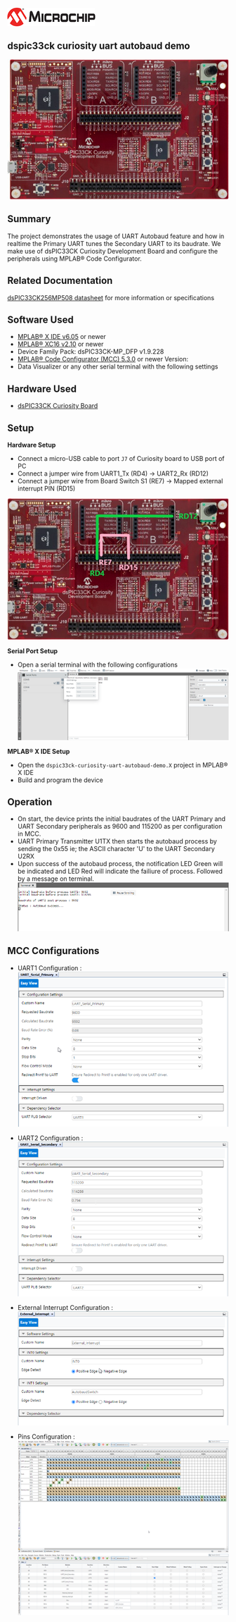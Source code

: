 ![image](images/microchip.jpg) 

## dspic33ck curiosity uart autobaud demo

![Board](images/board.jpg)

## Summary

The project demonstrates the usage of UART Autobaud feature and how in realtime the Primary UART tunes the Secondary UART to its baudrate.
We make use of dsPIC33CK Curiosity Development Board and configure the peripherals using MPLAB® Code Configurator.

## Related Documentation

[dsPIC33CK256MP508 datasheet](https://www.microchip.com/dsPIC33CK256MP508) for more information or specifications

## Software Used 
- [MPLAB® X IDE v6.05](https://www.microchip.com/mplabx) or newer
- [MPLAB® XC16 v2.10](https://www.microchip.com/xc16) or newer
- Device Family Pack: dsPIC33CK-MP_DFP v1.9.228
- [MPLAB® Code Configurator (MCC) 5.3.0](https://www.microchip.com/mcc) or newer Version: 
- Data Visualizer or any other serial terminal with the following settings


## Hardware Used
- [dsPIC33CK Curiosity Board](https://www.microchip.com/dm330030)

## Setup
**Hardware Setup**
- Connect a micro-USB cable to port `J7` of Curiosity board to USB port of PC
- Connect a jumper wire from UART1_Tx (RD4) -> UART2_Rx (RD12)
- Connect a jumper wire from Board Switch S1 (RE7) -> Mapped external interrupt PIN (RD15) <br>

![board_connection](images/board_connections.jpg)

**Serial Port Setup**
- Open a serial terminal with the following configurations  
![SerialPort](images/terminal_configs.png)

**MPLAB® X IDE Setup**
- Open the `dspic33ck-curiosity-uart-autobaud-demo.X` project in MPLAB® X IDE
- Build and program the device

## Operation
- On start, the device prints the initial baudrates of the UART Primary and UART Secondary peripherals as 9600 and 115200 as per configuration in MCC.
- UART Primary Transmitter U1TX then starts the autobaud process by sending the 0x55 ie; the ASCII character 'U' to the UART Secondary U2RX
- Upon success of the autobaud process, the notification LED Green will be indicated and LED Red will indicate the failiure of process. Followed by a message on terminal. 
![SerialOutput](images/terminal.png) <br> 


## MCC Configurations
- UART1 Configuration : <br>
![UART1](images/uart_primary_config.png)

- UART2 Configuration : <br>
![UART2](images/uart_secondary_config.png)

- External Interrupt Configuration : <br>
![EXT_INT](images/ext_int_config.png)

- Pins Configuration : <br>
![Pins](images/pin_grid_view.png)<br>
![Pins](images/pins_config.png)

